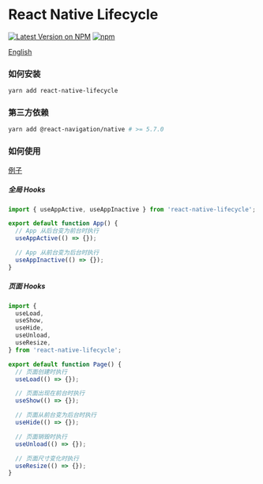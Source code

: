 # React Native Lifecycle

[![Latest Version on NPM](https://img.shields.io/npm/v/react-native-lifecycle.svg?style=flat-square)](https://npmjs.com/package/react-native-lifecycle)
[![npm](https://img.shields.io/npm/dt/react-native-lifecycle.svg?style=flat-square)](https://www.npmjs.com/package/react-native-lifecycle)

[English](./README.md)

### 如何安装

```sh
yarn add react-native-lifecycle
```

### 第三方依赖

```sh
yarn add @react-navigation/native # >= 5.7.0
```

### 如何使用

[例子](https://github.com/Chooin/react-native-lifecycle-example)

##### 全局 Hooks

```js
import { useAppActive, useAppInactive } from 'react-native-lifecycle';

export default function App() {
  // App 从后台变为前台时执行
  useAppActive(() => {});

  // App 从前台变为后台时执行
  useAppInactive(() => {});
}
```

##### 页面 Hooks

```js
import {
  useLoad,
  useShow,
  useHide,
  useUnload,
  useResize,
} from 'react-native-lifecycle';

export default function Page() {
  // 页面创建时执行
  useLoad(() => {});

  // 页面出现在前台时执行
  useShow(() => {});

  // 页面从前台变为后台时执行
  useHide(() => {});

  // 页面销毁时执行
  useUnload(() => {});

  // 页面尺寸变化时执行
  useResize(() => {});
}
```
